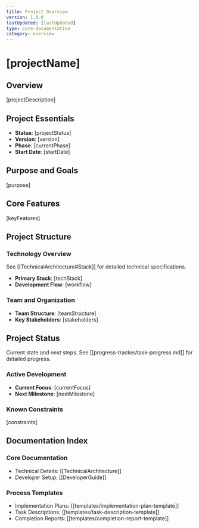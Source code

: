 ```yaml
---
title: Project Overview
version: 1.0.0
lastUpdated: [lastUpdated]
type: core-documentation
category: overview
---
```


# [projectName]

## Overview

[projectDescription]

## Project Essentials

- **Status**: [projectStatus]
- **Version**: [version]
- **Phase**: [currentPhase]
- **Start Date**: [startDate]

## Purpose and Goals

[purpose]

## Core Features

[keyFeatures]

## Project Structure

### Technology Overview

See [[TechnicalArchitecture#Stack]] for detailed technical specifications.

- **Primary Stack**: [techStack]
- **Development Flow**: [workflow]

### Team and Organization

- **Team Structure**: [teamStructure]
- **Key Stakeholders**: [stakeholders]

## Project Status

Current state and next steps. See [[progress-tracker/task-progress.md]] for detailed progress.

### Active Development

- **Current Focus**: [currentFocus]
- **Next Milestone**: [nextMilestone]

### Known Constraints

[constraints]

## Documentation Index

### Core Documentation

- Technical Details: [[TechnicalArchitecture]]
- Developer Setup: [[DeveloperGuide]]

### Process Templates

- Implementation Plans: [[templates/implementation-plan-template]]
- Task Descriptions: [[templates/task-description-template]]
- Completion Reports: [[templates/completion-report-template]]

